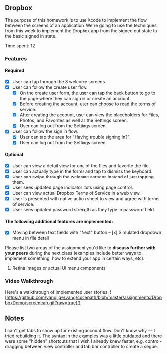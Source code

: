 ## Dropbox

The purpose of this homework is to use Xcode to implement the flow between the screens of an application. We're going to use the techniques from this week to implement the Dropbox app from the signed out state to the basic signed in state.

Time spent: 12

### Features

#### Required

- [x] User can tap through the 3 welcome screens.
- [x] User can follow the create user flow.
  - [x] On the create user form, the user can tap the back button to go to the page where they can sign in or create an account.
  - [x] Before creating the account, user can choose to read the terms of service.
  - [x] After creating the account, user can view the placeholders for Files, Photos, and Favorites as well as the Settings screen.
  - [x] User can log out from the Settings screen.
- [x] User can follow the sign in flow.
  - [x] User can tap the area for "Having trouble signing in?".
  - [x] User can log out from the Settings screen.

#### Optional

- [x] User can view a detail view for one of the files and favorite the file.
- [x] User can actually type in the forms and tap to dismiss the keyboard.
- [x] User can swipe through the welcome screens instead of just tapping them.
- [x] User sees updated page indicator dots using page control.
- [x] User can view actual Dropbox Terms of Service in a web view.
- [x] User is presented with native action sheet to view and agree with terms of service.
- [x] User sees updated password strength as they type in password field.

#### The following **additional** features are implemented:

- [x] Moving between text fields with "Next" button
– [x] Simulated dropdown menu in file detail

Please list two areas of the assignment you'd like to **discuss further with your peers** during the next class (examples include better ways to implement something, how to extend your app in certain ways, etc):

1. Retina images or actual UI menu components

### Video Walkthrough

Here's a walkthrough of implemented user stories:
![https://github.com/yangligeryang/codepath/blob/master/assignments/DropboxDemo/screencap.gif?raw=true]()

## Notes

I can't get tabs to show up for existing account flow. Don't know why — I tried rebuilding it. The syntax in the examples was a little outdated and there were some "hidden" shortcuts that I wish I already knew faster, e.g. control-dragging between view controller and tab bar controller to create a segue.
